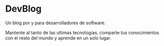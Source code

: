 # DevBlog

Un blog por y para desarrolladores de software.

Mantente al tanto de las ultimas tecnologias, comparte tus conocimientos con el resto del mundo y aprende en un solo lugar.
